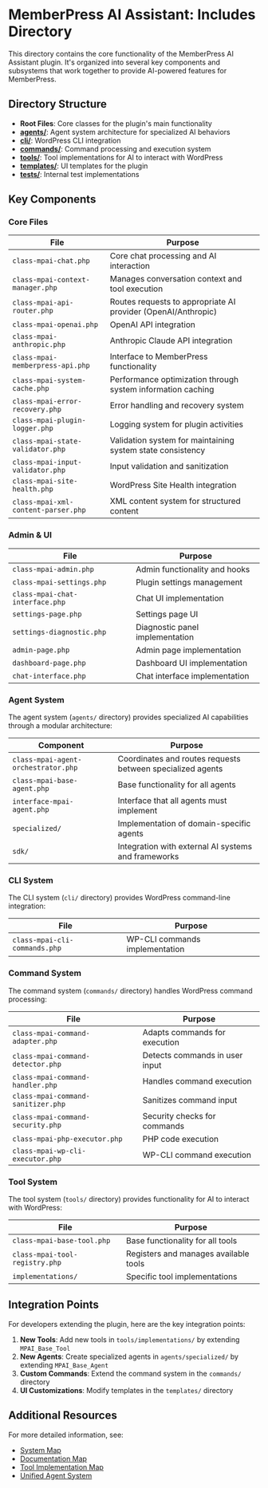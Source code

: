 # MemberPress AI Assistant: Includes Directory

This directory contains the core functionality of the MemberPress AI Assistant plugin. It's organized into several key components and subsystems that work together to provide AI-powered features for MemberPress.

## Directory Structure

- **Root Files**: Core classes for the plugin's main functionality
- **[agents/](#agent-system)**: Agent system architecture for specialized AI behaviors
- **[cli/](#cli-system)**: WordPress CLI integration
- **[commands/](#command-system)**: Command processing and execution system
- **[tools/](#tool-system)**: Tool implementations for AI to interact with WordPress
- **[templates/](#templates)**: UI templates for the plugin
- **[tests/](#tests)**: Internal test implementations

## Key Components

### Core Files

| File | Purpose |
|------|---------|
| `class-mpai-chat.php` | Core chat processing and AI interaction |
| `class-mpai-context-manager.php` | Manages conversation context and tool execution |
| `class-mpai-api-router.php` | Routes requests to appropriate AI provider (OpenAI/Anthropic) |
| `class-mpai-openai.php` | OpenAI API integration |
| `class-mpai-anthropic.php` | Anthropic Claude API integration |
| `class-mpai-memberpress-api.php` | Interface to MemberPress functionality |
| `class-mpai-system-cache.php` | Performance optimization through system information caching |
| `class-mpai-error-recovery.php` | Error handling and recovery system |
| `class-mpai-plugin-logger.php` | Logging system for plugin activities |
| `class-mpai-state-validator.php` | Validation system for maintaining system state consistency |
| `class-mpai-input-validator.php` | Input validation and sanitization |
| `class-mpai-site-health.php` | WordPress Site Health integration |
| `class-mpai-xml-content-parser.php` | XML content system for structured content |

### Admin & UI

| File | Purpose |
|------|---------|
| `class-mpai-admin.php` | Admin functionality and hooks |
| `class-mpai-settings.php` | Plugin settings management |
| `class-mpai-chat-interface.php` | Chat UI implementation |
| `settings-page.php` | Settings page UI |
| `settings-diagnostic.php` | Diagnostic panel implementation |
| `admin-page.php` | Admin page implementation |
| `dashboard-page.php` | Dashboard UI implementation |
| `chat-interface.php` | Chat interface implementation |

### Agent System

The agent system (`agents/` directory) provides specialized AI capabilities through a modular architecture:

| Component | Purpose |
|-----------|---------|
| `class-mpai-agent-orchestrator.php` | Coordinates and routes requests between specialized agents |
| `class-mpai-base-agent.php` | Base functionality for all agents |
| `interface-mpai-agent.php` | Interface that all agents must implement |
| `specialized/` | Implementation of domain-specific agents |
| `sdk/` | Integration with external AI systems and frameworks |

### CLI System

The CLI system (`cli/` directory) provides WordPress command-line integration:

| File | Purpose |
|------|---------|
| `class-mpai-cli-commands.php` | WP-CLI commands implementation |

### Command System

The command system (`commands/` directory) handles WordPress command processing:

| File | Purpose |
|------|---------|
| `class-mpai-command-adapter.php` | Adapts commands for execution |
| `class-mpai-command-detector.php` | Detects commands in user input |
| `class-mpai-command-handler.php` | Handles command execution |
| `class-mpai-command-sanitizer.php` | Sanitizes command input |
| `class-mpai-command-security.php` | Security checks for commands |
| `class-mpai-php-executor.php` | PHP code execution |
| `class-mpai-wp-cli-executor.php` | WP-CLI command execution |

### Tool System

The tool system (`tools/` directory) provides functionality for AI to interact with WordPress:

| File | Purpose |
|------|---------|
| `class-mpai-base-tool.php` | Base functionality for all tools |
| `class-mpai-tool-registry.php` | Registers and manages available tools |
| `implementations/` | Specific tool implementations |

## Integration Points

For developers extending the plugin, here are the key integration points:

1. **New Tools**: Add new tools in `tools/implementations/` by extending `MPAI_Base_Tool`
2. **New Agents**: Create specialized agents in `agents/specialized/` by extending `MPAI_Base_Agent`
3. **Custom Commands**: Extend the command system in the `commands/` directory
4. **UI Customizations**: Modify templates in the `templates/` directory

## Additional Resources

For more detailed information, see:

- [System Map](/docs/current/core/system-map.md)
- [Documentation Map](/docs/current/core/documentation-map.md)
- [Tool Implementation Map](/docs/current/tool-system/tool-implementation-map.md)
- [Unified Agent System](/docs/current/agent-system/unified-agent-system.md)